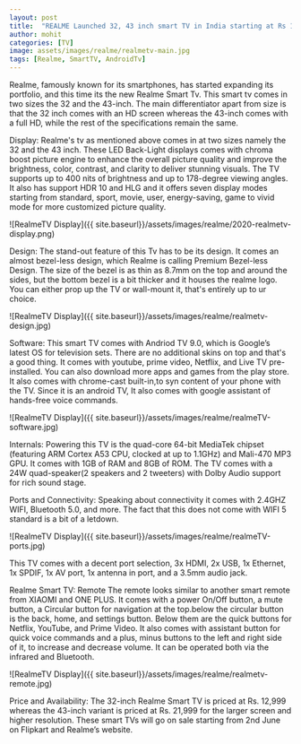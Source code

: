 ```yaml
---
layout: post
title:  "REALME Launched 32, 43 inch smart TV in India starting at Rs 12,999"
author: mohit
categories: [TV]
image: assets/images/realme/realmetv-main.jpg
tags: [Realme, SmartTV, AndroidTv]
---
```


Realme, famously known for its smartphones, has started expanding its portfolio, and this time its the new Realme Smart Tv. This smart tv comes in two sizes the 32 and the 43-inch. The main differentiator apart from size is that the 32 inch comes with an HD screen whereas the 43-inch comes with a full HD, while the rest of the specifications remain the same.


Display:
Realme's tv as mentioned above comes in at two sizes namely the 32 and the 43 inch. These LED Back-Light displays comes with chroma boost picture engine to enhance the overall picture quality and improve the brightness, color, contrast, and clarity to deliver stunning visuals. The TV supports up to 400 nits of brightness and up to 178-degree viewing angles. It also has support HDR 10 and HLG and it offers seven display modes starting from standard, sport, movie, user, energy-saving, game to vivid mode for more customized picture quality.

![RealmeTV Display]({{ site.baseurl}}/assets/images/realme/2020-realmetv-display.png)

Design:
The stand-out feature of this Tv has to be its design. It comes an almost bezel-less design, which Realme is calling Premium Bezel-less Design. The size of the bezel is as thin as 8.7mm on the top and around the sides, but the bottom bezel is a bit thicker and it houses the realme logo. You can either prop up the TV or wall-mount it, that's entirely up to ur choice.

![RealmeTV Display]({{ site.baseurl}}/assets/images/realme/realmetv-design.jpg)

Software:
This smart TV comes with Andriod TV 9.0, which is Google’s latest OS for television sets. There are no additional skins on top and that's a good thing. It comes with youtube, prime video, Netflix, and Live TV pre-installed. You can also download more apps and games from the play store. It also comes with chrome-cast built-in,to syn content of your phone with the TV. Since it is an android TV, It also comes with google assistant of hands-free voice commands.

![RealmeTV Display]({{ site.baseurl}}/assets/images/realme/realmeTV-software.jpg)

Internals:
Powering this TV is the quad-core 64-bit MediaTek chipset (featuring ARM Cortex A53 CPU, clocked at up to 1.1GHz) and Mali-470 MP3 GPU. It comes with 1GB of RAM and 8GB of ROM. The TV comes with a 24W quad-speaker(2 speakers and 2 tweeters) with Dolby Audio support for rich sound stage.

Ports and Connectivity:
Speaking about connectivity it comes with 2.4GHZ WIFI, Bluetooth 5.0, and more. The fact that this does not come with WIFI 5 standard is a bit of a letdown.

![RealmeTV Display]({{ site.baseurl}}/assets/images/realme/realmeTV-ports.jpg)

This TV  comes with a decent port selection, 3x HDMI, 2x USB, 1x Ethernet, 1x SPDIF, 1x AV port, 1x antenna in port, and a 3.5mm audio jack. 

Realme Smart TV: Remote
The remote looks similar to another smart remote from XIAOMI and ONE PLUS. It comes with a power On/Off button, a mute button, a Circular button for navigation at the top.below the circular button is the back, home, and settings button. Below them are the quick buttons for Netflix, YouTube, and Prime Video. It also comes with assistant button for quick voice commands and a plus, minus buttons to the left and right side of it, to increase and decrease volume. It can be operated both via the infrared and Bluetooth.

![RealmeTV Display]({{ site.baseurl}}/assets/images/realme/realmetv-remote.jpg)

Price and Availability:
The 32-inch Realme Smart TV is priced at Rs. 12,999 whereas the 43-inch variant is priced at Rs. 21,999 for the larger screen and higher resolution. These smart TVs will go on sale starting from 2nd June on Flipkart and Realme’s website. 
